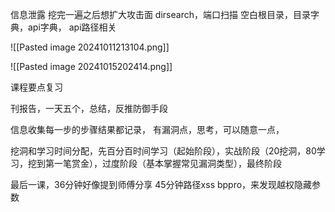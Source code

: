 信息泄露
挖完一遍之后想扩大攻击面
dirsearch，端口扫描
空白根目录，目录字典，api字典，
api路径相关

![[Pasted image 20241011213104.png]]

![[Pasted image 20241015202414.png]]



课程要点复习

刊报告，一天五个，总结，反推防御手段

信息收集每一步的步骤结果都记录，
有漏洞点，思考，可以随意一点，

挖洞和学习时间分配，先百分百时间学习（起始阶段），实战阶段（20挖洞，80学习，挖到第一笔赏金），过度阶段（基本掌握常见漏洞类型），最终阶段


最后一课，36分钟好像提到师傅分享    45分钟路径xss
bppro，来发现越权隐藏参数